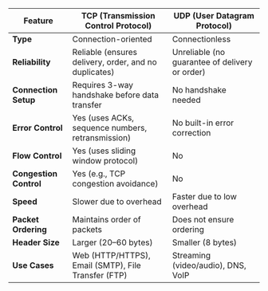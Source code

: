 

| Feature                | **TCP (Transmission Control Protocol)**               | **UDP (User Datagram Protocol)**               |
| ---------------------- | ----------------------------------------------------- | ---------------------------------------------- |
| **Type**               | Connection-oriented                                   | Connectionless                                 |
| **Reliability**        | Reliable (ensures delivery, order, and no duplicates) | Unreliable (no guarantee of delivery or order) |
| **Connection Setup**   | Requires 3-way handshake before data transfer         | No handshake needed                            |
| **Error Control**      | Yes (uses ACKs, sequence numbers, retransmission)     | No built-in error correction                   |
| **Flow Control**       | Yes (uses sliding window protocol)                    | No                                             |
| **Congestion Control** | Yes (e.g., TCP congestion avoidance)                  | No                                             |
| **Speed**              | Slower due to overhead                                | Faster due to low overhead                     |
| **Packet Ordering**    | Maintains order of packets                            | Does not ensure ordering                       |
| **Header Size**        | Larger (20–60 bytes)                                  | Smaller (8 bytes)                              |
| **Use Cases**          | Web (HTTP/HTTPS), Email (SMTP), File Transfer (FTP)   | Streaming (video/audio), DNS, VoIP             |
